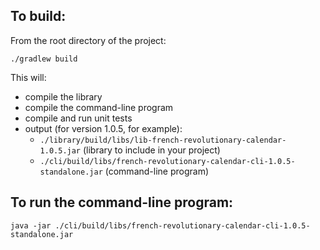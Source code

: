 To build:
---------
From the root directory of the project:
```
./gradlew build
```

This will:
* compile the library
* compile the command-line program
* compile and run unit tests
* output (for version 1.0.5, for example):
    * `./library/build/libs/lib-french-revolutionary-calendar-1.0.5.jar` (library to include in your project)
    * `./cli/build/libs/french-revolutionary-calendar-cli-1.0.5-standalone.jar` (command-line program)


To run the command-line program:
--------------------------------
```
java -jar ./cli/build/libs/french-revolutionary-calendar-cli-1.0.5-standalone.jar
```
